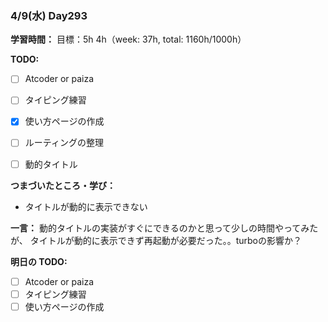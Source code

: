 ### 4/9(水) Day293

**学習時間：**
目標：5h
4h（week: 37h, total: 1160h/1000h）

**TODO:**
- [ ] Atcoder or paiza
- [ ] タイピング練習
- [x] 使い方ページの作成
- [ ] ルーティングの整理

- [ ] 動的タイトル

**つまづいたところ・学び：**
- タイトルが動的に表示できない

**一言：**
動的タイトルの実装がすぐにできるのかと思って少しの時間やってみたが、
タイトルが動的に表示できず再起動が必要だった。。turboの影響か？

**明日の TODO:**
- [ ] Atcoder or paiza
- [ ] タイピング練習
- [ ] 使い方ページの作成
